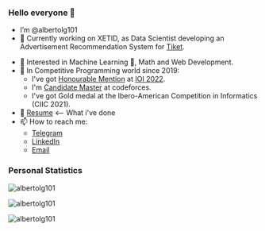 ### Hello everyone 👋

- I’m @albertolg101
- 🔭 Currently working on XETID, as Data Scientist developing an Advertisement Recommendation System for [Tiket](ticket.xutil.cu).
<!-- - 🌱 I’m currently learning ... -->
<!-- - 💞 I’m looking to collaborate on ... -->
<!-- - ⚡ Fun fact: ... -->
- 👀 Interested in Machine Learning 💖, Math and Web Development.
- 🤔 In Competitive Programming world since 2019:
  - I've got [Honourable Mention](https://stats.ioinformatics.org/people/7077) at [IOI 2022](https://ioi2022.id).
  - I'm [Candidate Master](https://codeforces.com/profile/albertolg101) at codeforces.
  - I've got Gold medal at the Ibero-American Competition in Informatics (CIIC 2021).
- 📄 [Resume](https://github.com/albertolg101) <-- What i've done
- 📫 How to reach me: 
  - [Telegram](https://t.me/albertolg101)
  - [LinkedIn](https://www.linkedin.com/in/alberto-leyva-guerra-63797a220/)
  - [Email](mailto:albertoleyvaguerra@gmail.com)

<!-- ## Projects:

- [Codeforces Round \#768 (Div. 1, Div. 2)](https://codeforces.com/blog/entry/99299): A competitive programming contest with more than 26'000 participants.
- [cp-problems](https://github.com/humbertoyusta/cp-problems): A collection of competitive programming problems created by me that have been used at the Ibero-American Competition in Informatics, the Cuban Olympiad in Informatics, and the Cuban Team Selection Contests for International Competitions.
- [lauquiz](https://github.com/humbertoyusta/lauquiz): Laravel Web Application about creating and solving quizzes, built during Mobile Web Application Course at Harbour Space University. -->

### **Personal Statistics**
<div>
  <p>
    <img align="center" src="https://github-readme-stats-six-orpin-55.vercel.app/api/top-langs?username=albertolg101&show_icons=true&locale=en&layout=compact&" alt="albertolg101" />
  </p>
  <p>
    <img align="center" src="https://github-readme-stats-six-orpin-55.vercel.app/api?username=albertolg101&show_icons=true&locale=en" alt="albertolg101" />
  </p>
  <p>
    <img align="center" src="https://github-readme-streak-stats.herokuapp.com/?user=albertolg101&" alt="albertolg101" />
  </p>
</div>
